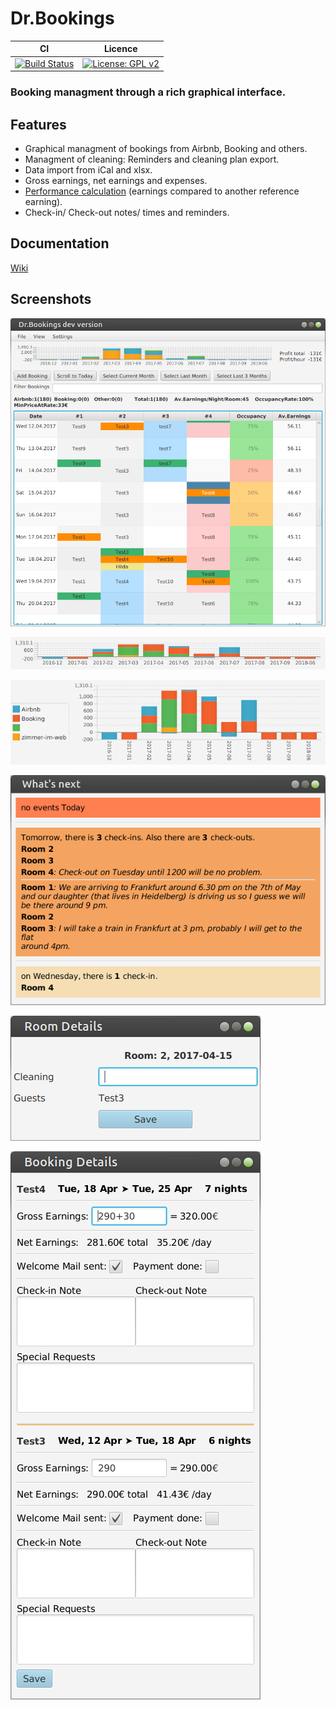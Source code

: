 # Dr.Bookings

|CI|Licence|
|-|-|
|[![Build Status](https://travis-ci.org/DrBookings/drbookings.svg?branch=master)](https://travis-ci.org/DrBookings/drbookings)|[![License: GPL v2](https://img.shields.io/badge/License-GPL%20v2-blue.svg)](https://github.com/DrBookings/drbookings/blob/master/LICENCE.txt)|

### Booking managment through a rich graphical interface.

## Features

+ Graphical managment of bookings from Airbnb, Booking and others.
+ Managment of cleaning: Reminders and cleaning plan export.
+ Data import from iCal and xlsx.
+ Gross earnings, net earnings and expenses.
+ [Performance calculation](https://github.com/DrBookings/drbookings/wiki/Profit-Calculation) (earnings compared to another reference earning).
+ Check-in/ Check-out notes/ times and reminders.

## Documentation

[Wiki](https://github.com/DrBookings/drbookings/wiki)

## Screenshots

![main view](pics/main-view-01.png)

![performance overview](pics/performance-view-01.png)

![performance overview](pics/performance-view-02.png)

![alt text](pics/upcoming-events.png)

![alt text](pics/room-details.png)

![alt text](pics/booking-details.png)


